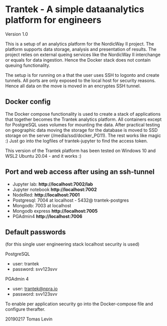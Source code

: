 # Trantek - A simple dataanalytics platform for engineers

Version 1.0

This is a setup of an analytics platform for the NordicWay II project. The platform supports data storage, analysis and presentation of results. The project relies on external queing services like the NordicWay II interchange or equals for data ingestion. Hence the Docker stack does not contain queuing functionality.

The setup is for running on a that the user uses SSH to logonto and create tunnels. All ports are only exposed to the local host for security reasons. Hence all data on the move is moved in an encryptes SSH tunnel. 

## Docker config

The Docker compose functionality is used to create a stack of applications that together becomes the Trantek analytics platform. All containers except for PostgreSQL uses volumes for mounting the data. After practical testing on geographic data moving the storage for the database is moved to SSD storage on the server (/media/ssd/docker_PG11). The rest works like magic :) Just go into the logfiles of trantek-jupyter to find the access token. 

This version of the Trantek platform has been tested on Windows 10 and WSL2 Ubuntu 20.04 - and it works :)
## Port and web access after using an ssh-tunnel
- Jupyter lab: **http://localhost:7002/lab**
- Jupyter notebook **http://localhost:7002**
- NodeRed: **http://localhost:7001**
- Postgresql: 7004 at localhost - 5432@ trantek-postgres
- Mongodb: 7003 at localhost 
- Mongodb express **http://localhost:7005**
- PGAdmin4 **http://localhost:7006**

## Default passwords 
(for this single user engineering stack localhost security is used)

PostgreSQL
- user: trantek
- password: svv123svv

PGAdmin 4
- user: trantek@npra.io
- password: svv123svv

To enable per application security go into the Docker-compose file and configure therafter.

20190217 Tomas Levin
